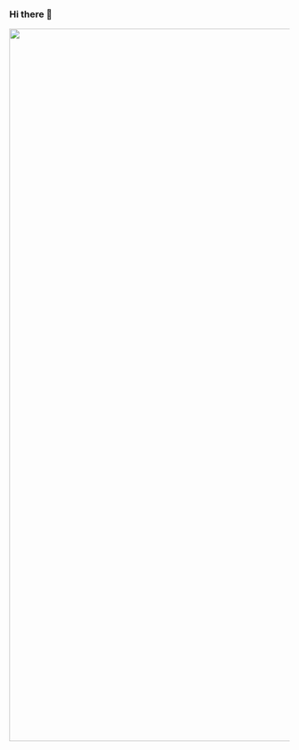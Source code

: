 ### Hi there 👋

<!--
**sibyoncloud/sibyoncloud** is a ✨ _special_ ✨ repository because its `README.md` (this file) appears on your GitHub profile.

Here are some ideas to get you started:

- 🔭 I’m currently working on ...
- 🌱 I’m currently learning ...
- 👯 I’m looking to collaborate on ...
- 🤔 I’m looking for help with ...
- 💬 Ask me about ...
- 📫 How to reach me: ...
- 😄 Pronouns: ...
- ⚡ Fun fact: ...
-->
<p align="center">
  <img src="https://github.com/sibyoncloud/sibyoncloud/blob/2eeb72bb1de6c2af217d7411dd4150bce2ca1fcd/siby-portfolio.gif" width="1280" title="Readme Banner">
</p>


